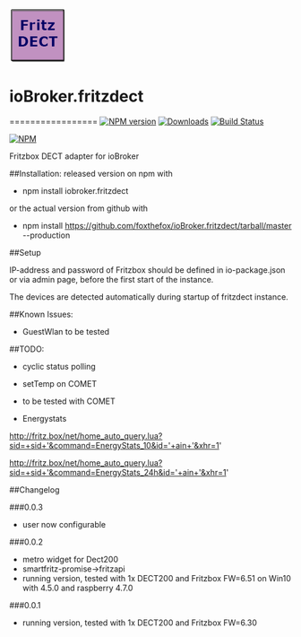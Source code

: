 ![Logo](admin/fritzdect_logo.png)
# ioBroker.fritzdect
=================
[![NPM version](http://img.shields.io/npm/v/iobroker.fritzdect.svg)](https://www.npmjs.com/package/iobroker.fritzdect)
[![Downloads](https://img.shields.io/npm/dm/iobroker.fritzdect.svg)](https://www.npmjs.com/package/iobroker.fritzdect)
[![Build Status](https://travis-ci.org/foxthefox/ioBroker.fritzdect.svg?branch=master)](https://travis-ci.org/foxthefox/ioBroker.fritzdect)

[![NPM](https://nodei.co/npm/iobroker.fritzdect.png?downloads=true)](https://nodei.co/npm/iobroker.fritzdect/)

Fritzbox DECT adapter for ioBroker

##Installation:
released version on npm with 
* npm install iobroker.fritzdect

or the actual version from github with 

* npm install https://github.com/foxthefox/ioBroker.fritzdect/tarball/master --production

##Setup

IP-address and password of Fritzbox should be defined in io-package.json or via admin page, before the first start of the instance.

The devices are detected automatically during startup of fritzdect instance.

##Known Issues:

* GuestWlan to be tested

##TODO:

* cyclic status polling

* setTemp on COMET

* to be tested with COMET

* Energystats

http://fritz.box/net/home_auto_query.lua?sid=+sid+'&command=EnergyStats_10&id='+ain+'&xhr=1'

http://fritz.box/net/home_auto_query.lua?sid=+sid+'&command=EnergyStats_24h&id='+ain+'&xhr=1'

##Changelog

###0.0.3
* user now configurable

###0.0.2
* metro widget for Dect200
* smartfritz-promise->fritzapi
* running version, tested with 1x DECT200 and Fritzbox FW=6.51 on Win10 with 4.5.0 and raspberry 4.7.0

###0.0.1
* running version, tested with 1x DECT200 and Fritzbox FW=6.30
